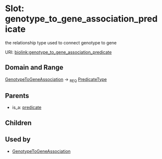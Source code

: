 
# Slot: genotype_to_gene_association_predicate


the relationship type used to connect genotype to gene

URI: [biolink:genotype_to_gene_association_predicate](https://w3id.org/biolink/vocab/genotype_to_gene_association_predicate)


## Domain and Range

[GenotypeToGeneAssociation](GenotypeToGeneAssociation.md) &#8594;  <sub>REQ</sub> [PredicateType](types/PredicateType.md)

## Parents

 *  is_a: [predicate](predicate.md)

## Children


## Used by

 * [GenotypeToGeneAssociation](GenotypeToGeneAssociation.md)
